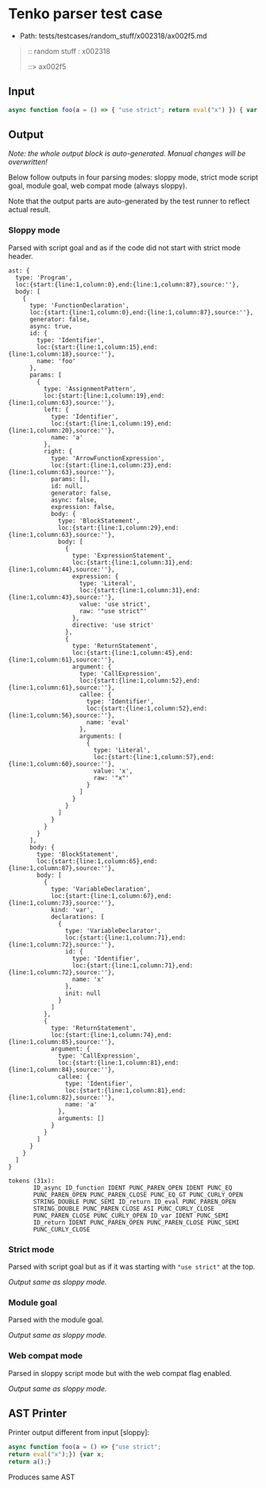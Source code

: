 # Tenko parser test case

- Path: tests/testcases/random_stuff/x002318/ax002f5.md

> :: random stuff : x002318
>
> ::> ax002f5

## Input

`````js
async function foo(a = () => { "use strict"; return eval("x") }) { var x; return a(); }
`````

## Output

_Note: the whole output block is auto-generated. Manual changes will be overwritten!_

Below follow outputs in four parsing modes: sloppy mode, strict mode script goal, module goal, web compat mode (always sloppy).

Note that the output parts are auto-generated by the test runner to reflect actual result.

### Sloppy mode

Parsed with script goal and as if the code did not start with strict mode header.

`````
ast: {
  type: 'Program',
  loc:{start:{line:1,column:0},end:{line:1,column:87},source:''},
  body: [
    {
      type: 'FunctionDeclaration',
      loc:{start:{line:1,column:0},end:{line:1,column:87},source:''},
      generator: false,
      async: true,
      id: {
        type: 'Identifier',
        loc:{start:{line:1,column:15},end:{line:1,column:18},source:''},
        name: 'foo'
      },
      params: [
        {
          type: 'AssignmentPattern',
          loc:{start:{line:1,column:19},end:{line:1,column:63},source:''},
          left: {
            type: 'Identifier',
            loc:{start:{line:1,column:19},end:{line:1,column:20},source:''},
            name: 'a'
          },
          right: {
            type: 'ArrowFunctionExpression',
            loc:{start:{line:1,column:23},end:{line:1,column:63},source:''},
            params: [],
            id: null,
            generator: false,
            async: false,
            expression: false,
            body: {
              type: 'BlockStatement',
              loc:{start:{line:1,column:29},end:{line:1,column:63},source:''},
              body: [
                {
                  type: 'ExpressionStatement',
                  loc:{start:{line:1,column:31},end:{line:1,column:44},source:''},
                  expression: {
                    type: 'Literal',
                    loc:{start:{line:1,column:31},end:{line:1,column:43},source:''},
                    value: 'use strict',
                    raw: '"use strict"'
                  },
                  directive: 'use strict'
                },
                {
                  type: 'ReturnStatement',
                  loc:{start:{line:1,column:45},end:{line:1,column:61},source:''},
                  argument: {
                    type: 'CallExpression',
                    loc:{start:{line:1,column:52},end:{line:1,column:61},source:''},
                    callee: {
                      type: 'Identifier',
                      loc:{start:{line:1,column:52},end:{line:1,column:56},source:''},
                      name: 'eval'
                    },
                    arguments: [
                      {
                        type: 'Literal',
                        loc:{start:{line:1,column:57},end:{line:1,column:60},source:''},
                        value: 'x',
                        raw: '"x"'
                      }
                    ]
                  }
                }
              ]
            }
          }
        }
      ],
      body: {
        type: 'BlockStatement',
        loc:{start:{line:1,column:65},end:{line:1,column:87},source:''},
        body: [
          {
            type: 'VariableDeclaration',
            loc:{start:{line:1,column:67},end:{line:1,column:73},source:''},
            kind: 'var',
            declarations: [
              {
                type: 'VariableDeclarator',
                loc:{start:{line:1,column:71},end:{line:1,column:72},source:''},
                id: {
                  type: 'Identifier',
                  loc:{start:{line:1,column:71},end:{line:1,column:72},source:''},
                  name: 'x'
                },
                init: null
              }
            ]
          },
          {
            type: 'ReturnStatement',
            loc:{start:{line:1,column:74},end:{line:1,column:85},source:''},
            argument: {
              type: 'CallExpression',
              loc:{start:{line:1,column:81},end:{line:1,column:84},source:''},
              callee: {
                type: 'Identifier',
                loc:{start:{line:1,column:81},end:{line:1,column:82},source:''},
                name: 'a'
              },
              arguments: []
            }
          }
        ]
      }
    }
  ]
}

tokens (31x):
       ID_async ID_function IDENT PUNC_PAREN_OPEN IDENT PUNC_EQ
       PUNC_PAREN_OPEN PUNC_PAREN_CLOSE PUNC_EQ_GT PUNC_CURLY_OPEN
       STRING_DOUBLE PUNC_SEMI ID_return ID_eval PUNC_PAREN_OPEN
       STRING_DOUBLE PUNC_PAREN_CLOSE ASI PUNC_CURLY_CLOSE
       PUNC_PAREN_CLOSE PUNC_CURLY_OPEN ID_var IDENT PUNC_SEMI
       ID_return IDENT PUNC_PAREN_OPEN PUNC_PAREN_CLOSE PUNC_SEMI
       PUNC_CURLY_CLOSE
`````

### Strict mode

Parsed with script goal but as if it was starting with `"use strict"` at the top.

_Output same as sloppy mode._

### Module goal

Parsed with the module goal.

_Output same as sloppy mode._

### Web compat mode

Parsed in sloppy script mode but with the web compat flag enabled.

_Output same as sloppy mode._

## AST Printer

Printer output different from input [sloppy]:

````js
async function foo(a = () => {"use strict";
return eval("x");}) {var x;
return a();}
````

Produces same AST
